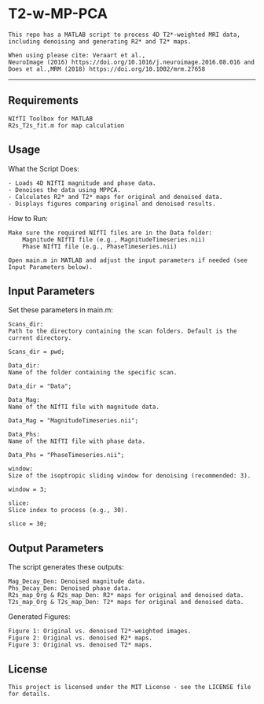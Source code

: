 # T2-w-MP-PCA
    This repo has a MATLAB script to process 4D T2*-weighted MRI data, 
    including denoising and generating R2* and T2* maps.
    
    When using please cite: Veraart et al., 
    NeuroImage (2016) https://doi.org/10.1016/j.neuroimage.2016.08.016 and 
    Does et al.,MRM (2018) https://doi.org/10.1002/mrm.27658
---

## **Requirements**
    NIfTI Toolbox for MATLAB
    R2s_T2s_fit.m for map calculation

## **Usage**
  What the Script Does:

    - Loads 4D NIfTI magnitude and phase data.
    - Denoises the data using MPPCA.
    - Calculates R2* and T2* maps for original and denoised data.
    - Displays figures comparing original and denoised results.

How to Run:

    Make sure the required NIfTI files are in the Data folder:
        Magnitude NIfTI file (e.g., MagnitudeTimeseries.nii)
        Phase NIfTI file (e.g., PhaseTimeseries.nii)

    Open main.m in MATLAB and adjust the input parameters if needed (see Input Parameters below).
 
 ## **Input Parameters**
  Set these parameters in main.m:

    Scans_dir:
    Path to the directory containing the scan folders. Default is the current directory.

    Scans_dir = pwd;

    Data_dir:
    Name of the folder containing the specific scan.

    Data_dir = "Data";

    Data_Mag:
    Name of the NIfTI file with magnitude data.

    Data_Mag = "MagnitudeTimeseries.nii";

    Data_Phs:
    Name of the NIfTI file with phase data.

    Data_Phs = "PhaseTimeseries.nii";

    window:
    Size of the isoptropic sliding window for denoising (recommended: 3).

    window = 3;

    slice:
    Slice index to process (e.g., 30).

    slice = 30; 

 ## **Output Parameters**

  The script generates these outputs:

    Mag_Decay_Den: Denoised magnitude data.
    Phs_Decay_Den: Denoised phase data.
    R2s_map_Org & R2s_map_Den: R2* maps for original and denoised data.
    T2s_map_Org & T2s_map_Den: T2* maps for original and denoised data.

  Generated Figures:

    Figure 1: Original vs. denoised T2*-weighted images.
    Figure 2: Original vs. denoised R2* maps.
    Figure 3: Original vs. denoised T2* maps.

## **License**
    This project is licensed under the MIT License - see the LICENSE file for details.

